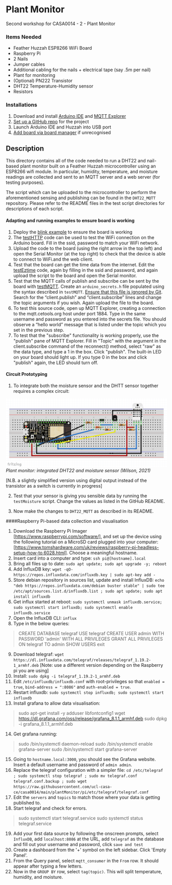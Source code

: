 # Plant Monitor
Second workshop for CASA0014 - 2 - Plant Monitor

### Items Needed
- Feather Huzzah ESP8266 WiFi Board
- Raspberry Pi
- 2 Nails
- Jumper cables
- Additional cabling for the nails + electrical tape (say .5m per nail)
- Plant for monitoring
- (Optional) PN222 Transistor
- DHT22 Temperature-Humidity sensor
- Resistors

### Installations
1.	Download and install [Arduino IDE](https://www.arduino.cc/en/software) and [MQTT Explorer](https://github.com/thomasnordquist/MQTT-Explorer/releases)
2.	[Set up a GitHub repo](https://docs.github.com/en/get-started/quickstart/create-a-repo) for the project
3.	Launch Arduino IDE and Huzzah into USB port
4.	[Add board via board manager](https://learn.adafruit.com/adafruit-feather-huzzah-esp8266/using-arduino-ide) if unrecognised

## Description
This directory contains all of the code needed to run a DHT22 and nail-based plant monitor built on a Feather Huzzah microcontroller using an ESP8266 wifi module.
In particular, humidity, temperature, and moisture readings are collected and sent to an MQTT server and a web server (for testing purposes).

The script which can be uploaded to the microcontroller to perform the aforementioned sensing and publishing can be found in the `DHT22_MQTT` repository. Please refer to the README files in the test script directories for descriptions of each script.

#### Adapting and running examples to ensure board is working
1.	Deploy the [blink example](https://www.arduino.cc/en/Tutorial/BuiltInExamples/Blink) to ensure the board is working
2.	The [testHTTP](https://github.com/augustweinbren/casa0014/tree/main/plantMonitor/testHTTP) code can be used to test the WiFi connection on the Arduino board. Fill in the ssid, password to match your WiFi network. 
3.	Upload the code to the board (using the right arrow in the top left) and open the Serial Monitor (at the top right) to check that the device is able to connect to WiFi.and the web client.
4.	Test that the board can get the time data from the internet. Edit the [testEztime](https://github.com/augustweinbren/casa0014/tree/main/plantMonitor/testEZtime) code, again by filling in the ssid and password, and again upload the script to the board and open the Serial monitor.
5.	Test that the MQTT calls of publish and subscribe can be sent by the board with [testMQTT](https://github.com/augustweinbren/casa0014/tree/main/plantMonitor/testMQTT). Create an `arduino_secrets.h` file populated using the syntax described in `testMQTT`. [Ensure that this file is ignored by Git](https://docs.github.com/en/get-started/getting-started-with-git/ignoring-files). Search for the “client.publish” and “client.subscribe” lines and change the topic arguments if you wish. Again upload the file to the board.
6.	To test this source code, open up MQTT Explorer, creating a connection to the mqtt.cetools.org host under port 1884. Type in the same username and password as you entered into the secrets file. You should observe a “hello world” message that is listed under the topic which you set in the previous step.
7. To test that the "subscribe" functionality is working properly, use the "publish" pane of MQTT Explorer. Fill in "Topic" with the argument in the client.subscribe command of the reconnect() method, select "raw" as the data type, and type a 1 in the box. Click "publish". The built-in LED on your board should light up. If you type 0 in the box and click "publish" again, the LED should turn off.
#### Circuit Prototyping
1. To integrate both the moisture sensor and the DHTT sensor together requires a complex circuit:
<p>
  <img alt="Moisture sensor circuit powered by digital pin" src="./img/finalDesign.png">
    <em>Plant monitor: integrated DHT22 and moisture sensor (Wilson, 2021)</em>
</p>

[N.B. a slightly simplified version using digital output instead of the transistor as a switch is currently in progress]

2. Test that your sensor is giving you sensible data by running the `testMoisture` script. Change the values as listed in the GitHub README.

3. Now make the changes to `DHT22_MQTT` as described in its README.

####Raspberry Pi-based data collection and visualisation

1. Download the Raspberry Pi Imager [https://www.raspberrypi.com/software/], and set up the device using the following tutorial on a MicroSD card plugged into your computer: [https://www.tomshardware.com/uk/reviews/raspberry-pi-headless-setup-how-to,6028.html]. Choose a meaningful hostname.
2. Insert card into a computer and type: `ssh pi@[hostname].local`
3. Bring all files up to date: `sudo apt update; sudo apt upgrade -y; reboot`
4. Add InfluxDB key: `wget -qO- https://repos.influxdata.com/influxdb.key | sudo apt-key add -`
5. Store debian repository in sources list, update and install InfluxDB: `echo "deb https://repos.influxdata.com/debian buster stable" | sudo tee /etc/apt/sources.list.d/influxdb.list ; sudo apt update; sudo apt install influxdb`
6. Get influx started at reboot: `sudo systemctl unmask influxdb.service; sudo systemctl start influxdb; sudo systemctl enable influxdb.service`
7. Open the InfluxDB CLI: `influx`
8. Type in the below queries:
> CREATE DATABASE telegraf
> USE telegraf
> CREATE USER admin WITH PASSWORD 'admin' WITH ALL PRIVILEGES
> GRANT ALL PRIVILEGES ON telegraf TO admin
> SHOW USERS
> exit
9. Download telegraf: `wget https://dl.influxdata.com/telegraf/releases/telegraf_1.19.2-1_armhf.deb` [Note: use a different version depending on the Raspberry pi you are using]
10. Install: `sudo dpkg -i telegraf_1.19.2-1_armhf.deb`
11. Edit `/etc/influxdb/influxdb.conf` with root-privileges so that `enabled = true`, `bind-address = ":8086"` and `auth-enabled = true`.
12. Restart influxdb: 
`sudo systemctl stop influxdb;
sudo systemctl start influxdb`
13. Install grafana to allow data visualisation: 
>sudo apt-get install -y adduser libfontconfig1
wget https://dl.grafana.com/oss/release/grafana_8.1.1_armhf.deb
sudo dpkg -i grafana_8.1.1_armhf.deb
14. Get grafana running:
>sudo /bin/systemctl daemon-reload
sudo /bin/systemctl enable grafana-server
sudo /bin/systemctl start grafana-server
15. Going to `hostname.local:3000`, you should see the Grafana website. Insert a default username and password of `admin admin`.
16. Replace the telegraf configuration with a simpler file: `cd /etc/telegraf ; sudo systemctl stop telegraf ; sudo mv telegraf.conf telegraf.conf.backup ; sudo wget https://raw.githubusercontent.com/ucl-casa-ce/casa0014/main/plantMonitor/pi/etc/telegraf/telegraf.conf`
17. Edit the `servers` and `topics` to match those where your data is getting published to.
18. Start telegraf and check for errors. 
> sudo systemctl start telegraf.service
sudo systemctl status telegraf.service
19. Add your first data source by following the onscreen prompts, select `InfluxDB`, add `localhost:8086` at the URL, add `telegraf` as the database and fill out your username and password, click `save and test`
20. Create a dashboard from the '+' symbol on the left sidebar. Click 'Empty Panel'.
21. From the Query panel, select `mqtt_consumer` in the `From` row. It should appear after typing a few letters.
22. Now in the `GROUP BY` row, select `tag(topic)`. This will split temperature, humidity, and moisture.